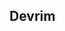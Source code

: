 ## Devrim

<!--
**Devrm24/Devrm24** is a ✨ _special_ ✨ repository because its `README.md` (this file) appears on your GitHub profile.

Here are some ideas to get you started:

- 🔭Etudiant en BTS SIO
- 🌱 SISSR/SLAM
- 👯 19 ANS 
- 💬 Me contacter : alexandrecontact.enter@gmail.com
- 📫 TR
- ⚡SIMSEK
-->
